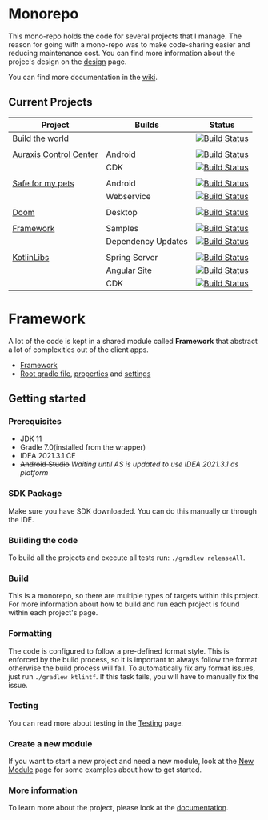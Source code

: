 # Monorepo

This mono-repo holds the code for several projects that I manage. The reason for going with a mono-repo was to make code-sharing easier and reducing maintenance cost. You can find more information about the projec's design on the [design](https://dev.azure.com/CRamsan/Framework/_wiki/wikis/Framework.wiki/28/Design-Architecture) page.

You can find more documentation in the [wiki](https://dev.azure.com/CRamsan/Framework/_wiki/wikis/Framework.wiki/22/Project-Wiki).

## Current Projects
| Project                                                  | Builds             | Status                                                                                                                                                                                                                                   |
|----------------------------------------------------------|--------------------|------------------------------------------------------------------------------------------------------------------------------------------------------------------------------------------------------------------------------------------|
| Build the world                                          |                    | [![Build Status](https://dev.azure.com/CRamsan/Framework/_apis/build/status/Build-The-World_Release?branchName=master)](https://dev.azure.com/CRamsan/Framework/_build/latest?definitionId=21&branchName=master)                         | 
|                                                          |                    |                                                                                                                                                                                                                                          | 
| [Auraxis Control Center](auraxiscontrolcenter/README.md) | Android            | [![Build Status](https://dev.azure.com/CRamsan/AuraxisControlCenter/_apis/build/status/AuraxisControCenter?branchName=master)](https://dev.azure.com/CRamsan/AuraxisControlCenter/_build/latest?definitionId=6&branchName=master)        |
|                                                          | CDK                | [![Build Status](https://dev.azure.com/CRamsan/AuraxisControlCenter/_apis/build/status/AuraxisControlCenter_Cdk?branchName=master)](https://dev.azure.com/CRamsan/AuraxisControlCenter/_build/latest?definitionId=20&branchName=master)  |
|                                                          |                    |                                                                                                                                                                                                                                          | 
| [Safe for my pets](petproject//README.md)                | Android            | [![Build Status](https://dev.azure.com/CRamsan/PetProject/_apis/build/status/PetProject-Android?branchName=master)](https://dev.azure.com/CRamsan/PetProject/_build/latest?definitionId=3&branchName=master)                             |
|                                                          | Webservice         | [![Build Status](https://dev.azure.com/CRamsan/PetProject/_apis/build/status/PetProject-Webservice?branchName=master)](https://dev.azure.com/CRamsan/PetProject/_build/latest?definitionId=8&branchName=master)                          |
|                                                          |                    |                                                                                                                                                                                                                                          | 
| [Doom](doom/README.md)                                   | Desktop            | [![Build Status](https://dev.azure.com/CRamsan/Doom-Project/_apis/build/status/Doom-Project_Desktop?branchName=master)](https://dev.azure.com/CRamsan/Doom-Project/_build/latest?definitionId=12&branchName=master)                      |
|                                                          |                    |                                                                                                                                                                                                                                          | 
| [Framework](framework/README.md)                         | Samples            | [![Build Status](https://dev.azure.com/CRamsan/Framework/_apis/build/status/Framework-Samples_Release?branchName=master)](https://dev.azure.com/CRamsan/Framework/_build/latest?definitionId=15&branchName=master)                       |
|                                                          | Dependency Updates | [![Build Status](https://dev.azure.com/CRamsan/Framework/_apis/build/status/Dependency-Updates?branchName=master)](https://dev.azure.com/CRamsan/Framework/_build/latest?definitionId=16&branchName=master)                              |
|                                                          |                    |                                                                                                                                                                                                                                          | 
| [KotlinLibs](kotlinlibs/README.md)                       | Spring Server      | [![Build Status](https://dev.azure.com/CRamsan/KotlinLibs/_apis/build/status/KotlinLibs_Spring?branchName=master)](https://dev.azure.com/CRamsan/KotlinLibs/_build/latest?definitionId=22&branchName=master)                             |
|                                                          | Angular Site       | [![Build Status](https://dev.azure.com/CRamsan/KotlinLibs/_apis/build/status/KotlinLibs_Angular?branchName=master)](https://dev.azure.com/CRamsan/KotlinLibs/_build/latest?definitionId=23&branchName=master)                            |
|                                                          | CDK                | [![Build Status](https://dev.azure.com/CRamsan/KotlinLibs/_apis/build/status/KotlinLibs_Cdk?branchName=master)](https://dev.azure.com/CRamsan/KotlinLibs/_build/latest?definitionId=24&branchName=master)                                |

# Framework
A lot of the code is kept in a shared module called **Framework** that abstract a lot of complexities out of the client apps.
 - [Framework](framework/)
 - [Root gradle file](build.gradle.kts), [properties](gradle.properties) and [settings](settings.gradle.kts)

## Getting started
 
### Prerequisites
- JDK 11
- Gradle 7.0(installed from the wrapper)
- IDEA 2021.3.1 CE
- ~~Android Studio~~ *Waiting until AS is updated to use IDEA 2021.3.1 as platform*

### SDK Package
Make sure you have SDK downloaded. You can do this manually or through the IDE.

### Building the code
To build all the projects and execute all tests run: `./gradlew releaseAll`.

### Build
This is a monorepo, so there are multiple types of targets within this project. For more information about how to build and run each project is found within each project's page.

### Formatting
The code is configured to follow a pre-defined format style. This is enforced by the build process, so it is important to always follow the format otherwise the build process will fail. To automatically fix any format issues, just run `./gradlew ktlintf`. If this task fails, you will have to manually fix the issue.

### Testing
You can read more about testing in the [Testing](https://dev.azure.com/CRamsan/Framework/_wiki/wikis/Framework.wiki/31/Testing) page.

### Create a new module
If you want to start a new project and need a new module, look at the [New Module](https://dev.azure.com/CRamsan/Framework/_wiki/wikis/Framework.wiki/30/Creating-a-new-module) page for some examples about how to get started.

### More information
To learn more about the project, please look at the [documentation](https://dev.azure.com/CRamsan/Framework/_wiki/wikis/Framework.wiki/22/Project-Wiki).
